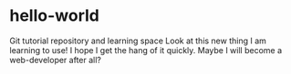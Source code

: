 # hello-world
Git tutorial repository and learning space
Look at this new thing I am learning to use! I hope I get the hang of it quickly. Maybe I will become a web-developer after all?

